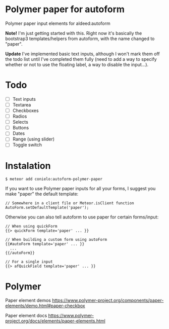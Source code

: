 Polymer paper for autoform
======================

Polymer paper input elements for aldeed:autoform

__Note!__ I'm just getting started with this. Right now it's basically the bootstrap3 templates/helpers from autoform, with the name changed to "paper".

__Update__ I've implemented basic text inputs, although I won't mark them off the todo list until I've completed them fully (need to add a way to specify whether or not to use the floating label, a way to disable the input...).

# Todo
- [ ] Text inputs
- [ ] Textarea
- [ ] Checkboxes
- [ ] Radios
- [ ] Selects
- [ ] Buttons
- [ ] Dates
- [ ] Range (using slider)
- [ ] Toggle switch
 
# Instalation

    $ meteor add conielo:autoform-polymer-paper

If you want to use Polymer paper inputs for all your forms, I suggest you make "paper" the default template:

    // Somewhere in a client file or Meteor.isClient function
    AutoForm.setDefaultTemplate('paper');

Otherwise you can also tell autoform to use paper for certain forms/input:

    // When using quickForm
    {{> quickForm template='paper' ... }}
    
    // When building a custom form using autoForm
    {{#autoForm template='paper' ... }}
      ...
    {{/autoForm}}
    
    // For a single input
    {{> afQuickField template='paper' ... }}


# Polymer
Paper element demos https://www.polymer-project.org/components/paper-elements/demo.html#paper-checkbox

Paper element docs https://www.polymer-project.org/docs/elements/paper-elements.html
